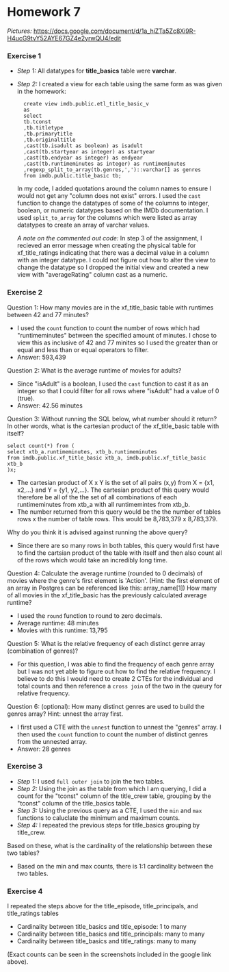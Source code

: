 # Homework 7

*Pictures:* https://docs.google.com/document/d/1a_hiZTa5Zc8Xi9R-H4ucG9tvY52AYE67GZ4e2yrwQU4/edit

### Exercise 1

- *Step 1:* All datatypes for **title_basics** table were **varchar**.
- *Step 2:* I created a view for each table using the same form as was given in the homework:

        create view imdb.public.etl_title_basic_v
        as
        select 
        tb.tconst
        ,tb.titletype
        ,tb.primarytitle
        ,tb.originaltitle
        ,cast(tb.isadult as boolean) as isadult
        ,cast(tb.startyear as integer) as startyear
        ,cast(tb.endyear as integer) as endyear
        ,cast(tb.runtimeminutes as integer) as runtimeminutes
        ,regexp_split_to_array(tb.genres,',')::varchar[] as genres       
        from imdb.public.title_basic tb;

    In my code, I added quotations around the column names to ensure I would not get any "column does not exist" errors. I used the `cast` function to change the datatypes of some of the columns to integer, boolean, or numeric datatypes based on the IMDb documentation. I used `split_to_array` for the columns which were listed as array datatypes to create an array of varchar values. 

    *A note on the commented out code:* In step 3 of the assignment, I recieved an error message when creating the physical table for xf_title_ratings indicating that there was a decimal value in a column with an integer datatype. I could not figure out how to alter the view to change the datatype so I dropped the initial view and created a new view with "averageRating" column cast as a numeric. 


### Exercise 2

Question 1: How many movies are in the xf_title_basic table with runtimes between 42 and 77 minutes?
- I used the `count` function to count the number of rows which had "runtimeminutes" between the specified amount of minutes. I chose to view this as inclusive of 42 and 77 minites so I used the greater than or equal and less than or equal operators to filter.  
- Answer: 593,439


Question 2: What is the average runtime of movies for adults?
- Since "isAdult" is a boolean, I used the `cast` function to cast it as an integer so that I could filter for all rows where "isAdult" had a value of 0 (true). 
- Answer: 42.56 minutes

Question 3: Without running the SQL below, what number should it return? In other words, what is the cartesian product of the xf_title_basic table with itself?

    select count(*) from (
    select xtb_a.runtimeminutes, xtb_b.runtimeminutes
    from imdb.public.xf_title_basic xtb_a, imdb.public.xf_title_basic xtb_b
    )x;

- The cartesian product of X x Y is the set of all pairs (x,y) from X = {x1, x2,...} and Y = {y1, y2,...}. The cartesian product of this query would therefore be all of the the set of all combinations of each runtimeminutes from xtb_a with all runtimemintes from xtb_b. 
- The number returned from this query would be the the number of tables rows x the number of table rows. This would be 8,783,379 x 8,783,379.

Why do you think it is advised against running the above query?
- Since there are so many rows in both tables, this query would first have to find the cartsian product of the table with itself and then also count all of the rows which would take an incredibly long time. 

Question 4: Calculate the average runtime (rounded to 0 decimals) of movies where the genre's first element is 'Action'. (Hint: the first element of an array in Postgres can be referenced like this: array_name[1]) How many of all movies in the xf_title_basic has the previously calculated average runtime?
- I used the `round` function to round to zero decimals. 
- Average runtime: 48 minutes
- Movies with this runtime: 13,795

Question 5: What is the relative frequency of each distinct genre array (combination of genres)?
- For this question, I was able to find the frequency of each genre array but I was not yet able to figure out how to find the relative frequency. I believe to do this I would need to create 2 CTEs for the individual and total counts and then reference a `cross join` of the two in the queury for relative frequency. 

Question 6: (optional): How many distinct genres are used to build the genres array? Hint: unnest the array first.
- I first used a CTE with the `unnest` function to unnest the "genres" array. I then used the `count` function to count the number of distinct genres from the unnested array.
- Answer: 28 genres

### Exercise 3

- *Step 1:* I used `full outer join` to join the two tables. 
- *Step 2:* Using the join as the table from which I am querying, I did a count for the "tconst" column of the title_crew table, grouping by the "tconst" column of the title_basics table. 
- *Step 3:* Using the previous query as a CTE, I used the `min` and `max` functions to caluclate the minimum and maximum counts. 
- *Step 4:* I repeated the previous steps for title_basics grouping by title_crew.

Based on these, what is the cardinality of the relationship between these two tables?
- Based on the min and max counts, there is  1:1 cardinality between the two tables. 

### Exercise 4 

I repeated the steps above for the title_episode, title_principals, and title_ratings tables

- Cardinality between title_basics and title_episode: 1 to many
- Cardinality between title_basics and title_principals: many to many 
- Cardinality between title_basics and title_ratings: many to many 

(Exact counts can be seen in the screenshots included in the google link above). 